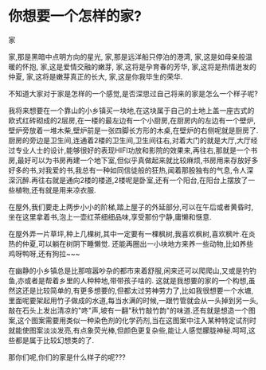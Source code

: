 # 你想要一个怎样的家? 

家

家,那是黑暗中点明方向的星光,
家,那是远洋船只停泊的港湾,
家,这是如母亲般温暖的怀抱,
家,这是爱情交融的嫩芽,
家,这将是孕育春的芳华,
家,这将是热情迸发的仲夏,
家,这将是嫩芽真正的长大,
家,这是你我毕生的荣华.

不知道大家对于家是怎样的一个感觉,是否深思过自己将来的家是怎么一个样子呢?

我将来想要在一个靠山的小乡镇买一块地,在这块属于自己的土地上盖一座古式的欧式红砖砌成的2层房,在一楼的最左边有一个小厨房,在厨房内的左边有一个壁炉,壁炉旁放着一堆木柴,壁炉前是一张四脚长方形的木桌,在壁炉的右侧呢就是厨房了.厨房的旁边是卫生间,连通着2楼的卫生间,卫生间往右,对着大门的就是大厅,大厅经过专业人士的设计,能够很好的表现HIFI功放和影院的效果来,再往右,那就是一个书房,最好可以为书房再建一个地下室,但似乎真做起来就比较麻烦,书房用来存放好多好多的书,对我爱的书,我总有一种如同信徒般的狂热,闻着那股独有的气息,令人深深沉醉.再往右就是通向2楼的楼道,2楼呢是卧室,还有一个阳台,在阳台上摆放了一些植物,还有就是用来凉衣服.

在屋外,我们要走上两步小小的阶梯,踏上屋子的外延部分,可以在午后或者黄昏时,坐在这里拿着书,泡上一壶红茶细细品味,享受那份宁静,庸懒和惬意.

在屋外弄一片草坪,种上几棵树,其中一定要有一棵枫树,我喜欢枫树,喜欢枫叶.在炎热的仲夏,可以躺在树阴下睡懒觉.
还能再圈出一小块地方来养一些动物,比如养些鸡呀鸭呀,还有狗拉~~~

在幽静的小乡镇总是比那喧嚣吵杂的都市来着舒服,闲来还可以爬爬山,又或是钓钓鱼,亦或者是帮着乡里的人种种地,带带孩子啥的.
这就是我想要的家的一个构想,虽然这还是比较简单的,有更多想要的,但都太过劳神劳力了,比如我很想要一个水塘,里面呢要架起用竹子做成的水道,每当水满的时候,一跟竹管就会从一头掉到另一头,敲在石头上发出清凉的"咚"声,坡有一翻"秋竹敲竹韵"的味道.还有就是想造一个图案,这个图案需要用类似一种染色剂的化学药剂,当在这图案中注入某种特定试剂时就能使图案淡淡发亮,有点象荧光棒,但颜色更复杂些,能让人感觉朦胧神秘.呵呵,这些都是属于比较幻想类的了.

那你们呢,你们的家是什么样子的呢???
